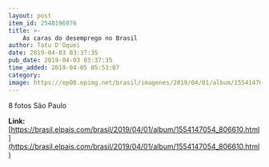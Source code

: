 ```yaml
---
layout: post
item_id: 2548196976
title: >-
    As caras do desemprego no Brasil
author: Tatu D'Oquei
date: 2019-04-03 03:37:35
pub_date: 2019-04-03 03:37:35
time_added: 2019-04-05 05:53:07
category: 
image: https://ep00.epimg.net/brasil/imagenes/2019/04/01/album/1554147054_806610_1554240719_rrss_normal.jpg
---
```


8 fotos São Paulo

**Link:** [https://brasil.elpais.com/brasil/2019/04/01/album/1554147054_806610.html](https://brasil.elpais.com/brasil/2019/04/01/album/1554147054_806610.html)

